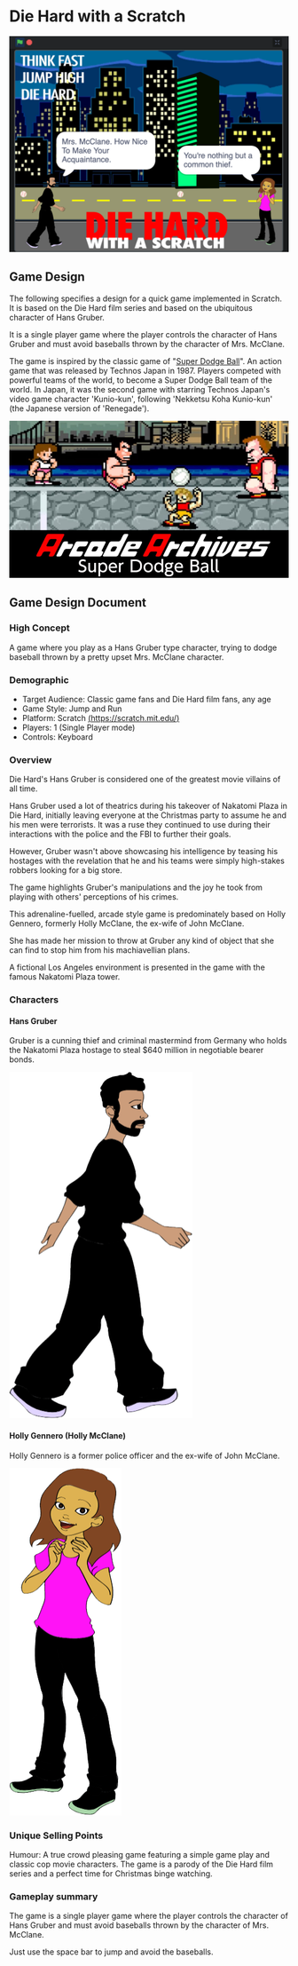 # Die Hard with a Scratch

![Die Hard with a Scratch](assets/DieHardWithAScracth.svg)

## Game Design

The following specifies a design for a quick game implemented in Scratch.
It is based on the Die Hard film series and based on the ubiquitous character of
Hans Gruber.

It is a single player game where the player controls the character of Hans
Gruber and must avoid baseballs thrown by the character of Mrs. McClane.

The game is inspired by the classic game of "[Super Dodge Ball][2]". An action
game that was released by Technos Japan in 1987. Players competed with powerful
teams of the world, to become a Super Dodge Ball team of the world. In Japan,
it was the second game with starring Technos Japan's video game character
'Kunio-kun', following 'Nekketsu Koha Kunio-kun'
(the Japanese version of 'Renegade').

[![Super Dodge Ball](./assets/SuperDodgeBall.svg)][2]

## Game Design Document

### High Concept

A game where you play as a Hans Gruber type character, trying to dodge baseball
thrown by a pretty upset Mrs. McClane character.

### Demographic

- Target Audience: Classic game fans and Die Hard film fans, any age
- Game Style: Jump and Run
- Platform: Scratch [(https://scratch.mit.edu/)][1]
- Players: 1 (Single Player mode)
- Controls: Keyboard

### Overview

Die Hard's Hans Gruber is considered one of the greatest movie villains of all
time.

Hans Gruber used a lot of theatrics during his takeover of Nakatomi Plaza in
Die Hard, initially leaving everyone at the Christmas party to assume he and his
men were terrorists. It was a ruse they continued to use during their
interactions with the police and the FBI to further their goals.

However, Gruber wasn't above showcasing his intelligence by teasing his hostages
with the revelation that he and his teams were simply high-stakes robbers
looking for a big store.

The game highlights Gruber's manipulations and the joy he took from playing with
others' perceptions of his crimes.

This adrenaline-fuelled, arcade style game is predominately based on Holly
Gennero, formerly Holly McClane, the ex-wife of John McClane.

She has made her mission to throw at Gruber any kind of object that she can find
to stop him from his machiavellian plans.

A fictional Los Angeles environment is presented in the game with the famous
Nakatomi Plaza tower.

### Characters

#### Hans Gruber

Gruber is a cunning thief and criminal mastermind from Germany who holds the Nakatomi Plaza hostage to steal $640 million in negotiable bearer bonds.

![Hans Gruber](assets/HansGruber.svg)

#### Holly Gennero (Holly McClane)

Holly Gennero is a former police officer and the ex-wife of John McClane.

![Holly McClane](assets/HollyMcClane.svg)

### Unique Selling Points

Humour: A true crowd pleasing game featuring a simple game play and classic cop movie characters. The game is a parody of the Die Hard film series and a perfect time for Christmas binge watching.

### Gameplay summary

The game is a single player game where the player controls the character of Hans Gruber and must avoid baseballs thrown by the character of Mrs. McClane.

Just use the space bar to jump and avoid the baseballs.

[1]: https://scratch.mit.edu/
[2]: https://en.wikipedia.org/wiki/Super_Dodge_Ball

